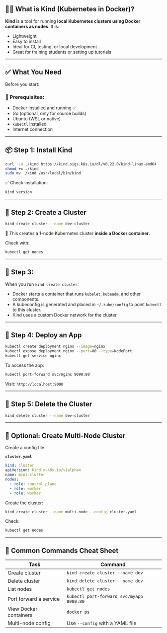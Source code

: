 
## 🧑‍🏫 **What is Kind (Kubernetes in Docker)?**

**Kind** is a tool for running **local Kubernetes clusters using Docker containers as nodes**. It is:

* Lightweight
* Easy to install
* Ideal for CI, testing, or local development
* Great for training students or setting up tutorials

---

## ✅ **What You Need**

Before you start:

### 🔧 Prerequisites:

* Docker installed and running ✅
* Go (optional, only for source builds)
* Ubuntu (WSL or native)
* `kubectl` installed
* Internet connection

---

## 📦 Step 1: Install Kind

```bash
curl -Lo ./kind https://kind.sigs.k8s.io/dl/v0.22.0/kind-linux-amd64
chmod +x ./kind
sudo mv ./kind /usr/local/bin/kind
```

✅ Check installation:

```bash
kind version
```

---

## 🚀 Step 2: Create a Cluster

```bash
kind create cluster --name dev-cluster
```

📌 This creates a 1-node Kubernetes cluster **inside a Docker container**.

Check with:

```bash
kubectl get nodes
```

---

## 🧠 Step 3: 

When you run `kind create cluster`:

* Docker starts a container that runs `kubelet`, `kubeadm`, and other components.
* A kubeconfig is generated and placed in `~/.kube/config` to point `kubectl` to this cluster.
* Kind uses a custom Docker network for the cluster.

---

## 🧪 Step 4: Deploy an App

```bash
kubectl create deployment nginx --image=nginx
kubectl expose deployment nginx --port=80 --type=NodePort
kubectl get service nginx
```

To access the app:

```bash
kubectl port-forward svc/nginx 9090:80
```

Visit: `http://localhost:9090`

---

## 🔁 Step 5: Delete the Cluster

```bash
kind delete cluster --name dev-cluster
```

---

## 🧰 Optional: Create Multi-Node Cluster

Create a config file:

**`cluster.yaml`**

```yaml
kind: Cluster
apiVersion: kind.x-k8s.io/v1alpha4
name: mini-cluster
nodes:
  - role: control-plane
  - role: worker
  - role: worker
```

Create the cluster:

```bash
kind create cluster --name multi-node --config cluster.yaml
```

Check:

```bash
kubectl get nodes
```

---

## 🧩 Common Commands Cheat Sheet

| Task                   | Command                                  |
| ---------------------- | ---------------------------------------- |
| Create cluster         | `kind create cluster --name dev`         |
| Delete cluster         | `kind delete cluster --name dev`         |
| List nodes             | `kubectl get nodes`                      |
| Port forward a service | `kubectl port-forward svc/myapp 8080:80` |
| View Docker containers | `docker ps`                              |
| Multi-node config      | Use `--config` with a YAML file          |



